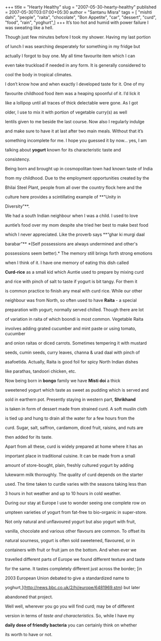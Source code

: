 +++
title = "Hearty Healthy"
slug = "2007-05-30-hearty-healthy"
published = 2007-05-30T03:07:00+05:30
author = "Santanu Misra"
tags = [ "mishti dahi", "people", "raita", "chocolate", "Bon Appetite", "car", "dessert", "curd", "food", "rain", "yoghurt",]
+++
It’s too hot and humid with power failure I was sweating like a hell.

Though just few minutes before I took my shower. Having my last portion

of lunch I was searching desperately for something in my fridge but

actually I forgot to buy one. My all time favourite item which I can

even take truckload if needed in any form. It is generally considered to

cool the body in tropical climates.



I don’t know how and when exactly I developed taste for it. One of my

favourite childhood food item was a heaping spoonful of it. I’d lick it

like a lollipop until all traces of thick delectable were gone. As I got

older, I use to mix it with portion of vegetable curry(s) as well

lentils given to me beside the last course. Now also I regularly indulge

and make sure to have it at last after two main meals. Without that it’s

something incomplete for me. I hope you guessed it by now… yes, I am

talking about **yogurt** known for its characteristic taste and

consistency.



  



Being born and brought up in cosmopolitan town had known taste of India

from my childhood. Due to the employment opportunities created by the

Bhilai Steel Plant, people from all over the country flock here and the

culture here provides a scintillating example of **"Unity in

Diversity"**.



  



We had a south Indian neighbour when I was a child. I used to love

auntie’s food over my mom despite she tried her best to make best food

which I never appreciated. Like the proverb says **“ghar ki murgi daal

barabar”** *(Self possessions are always undermined and other's

possessions seem better).* The memory still brings forth strong emotions

when I think of it. I have one memory of eating this dish called

**Curd-rice** as a small kid which Auntie used to prepare by mixing curd

and rice with pinch of salt to taste if yogurt is bit tangy. For them it

is common practice to finish any meal with curd rice. While our other

neighbour was from North, so often used to have **Raita** - a special

preparation with yogurt; normally served chilled. Though there are lot

of variation in raita of which boondi is most common. Vegetable Raita

involves adding grated cucumber and mint paste or using tomato, cucumber

and onion raitas or diced carrots. Sometimes tempering it with mustard

seeds, cumin seeds, curry leaves, channa & urad daal with pinch of

asafoetida. Actually, Raita is good foil for spicy North Indian dishes

like parathas, tandoori chicken, etc.



  



Now being born in **bongo** family we have **Misti doi** a thick

sweetened yogurt which taste as sweet as pudding which is served and

sold in earthern pot. Presently staying in western part, **Shrikhand**

is taken in form of dessert made from strained curd. A soft muslin cloth

is tied up and hung to drain all the water for a few hours from the

curd. Sugar, salt, saffron, cardamom, diced fruit, raisins, and nuts are

then added for its taste.



  



Apart from all these, curd is widely prepared at home where it has an

important place in traditional cuisine. It can be made from a small

amount of store-bought, plain, freshly cultured yogurt by adding

lukewarm milk thoroughly. The quality of curd depends on the starter

used. The time taken to curdle varies with the seasons taking less than

3 hours in hot weather and up to 10 hours in cold weather.



  



During our stay at Europe I use to wonder seeing one complete row on

umpteen varieties of yogurt from fat-free to bio-organic in super-store.

Not only natural and unflavoured yogurt but also yogurt with fruit,

vanilla, chocolate and various other flavours are common. To offset its

natural sourness, yogurt is often sold sweetened, flavoured, or in

containers with fruit or fruit jam on the bottom. And when ever we

travelled different parts of Europe we found different texture and taste

for the same. It tastes completely different just across the border; [in

2003 European Union debated to give a standardized name to

yoghurt,](http://news.bbc.co.uk/2/hi/europe/6481969.stm) but later

abandoned that project.



Well well, wherever you go you will find curd; may be of different

version in terms of *taste and characteristics*. So, while I have my

**daily dose of friendly bacteria** you can certainly think on whether

its worth to have or not.
